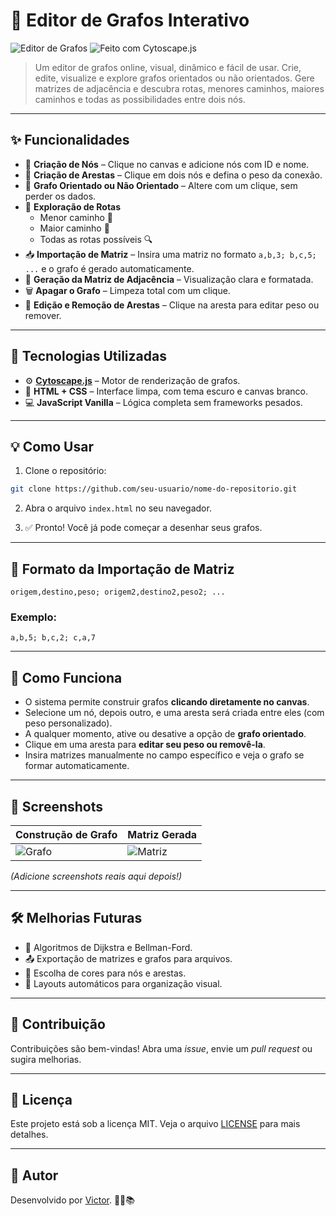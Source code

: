 
# 🚀 Editor de Grafos Interativo

![Editor de Grafos](https://img.shields.io/badge/status-Em%20Desenvolvimento-blue) ![Feito com Cytoscape.js](https://img.shields.io/badge/feito%20com-Cytoscape.js-orange)

> Um editor de grafos online, visual, dinâmico e fácil de usar. Crie, edite, visualize e explore grafos orientados ou não orientados. Gere matrizes de adjacência e descubra rotas, menores caminhos, maiores caminhos e todas as possibilidades entre dois nós.

---

## ✨ Funcionalidades

- 🎨 **Criação de Nós** – Clique no canvas e adicione nós com ID e nome.
- 🔗 **Criação de Arestas** – Clique em dois nós e defina o peso da conexão.
- 🔄 **Grafo Orientado ou Não Orientado** – Altere com um clique, sem perder os dados.
- 🏹 **Exploração de Rotas**
  - Menor caminho 🔽
  - Maior caminho 🔼
  - Todas as rotas possíveis 🔍
- 📥 **Importação de Matriz** – Insira uma matriz no formato `a,b,3; b,c,5; ...` e o grafo é gerado automaticamente.
- 📑 **Geração da Matriz de Adjacência** – Visualização clara e formatada.
- 🗑️ **Apagar o Grafo** – Limpeza total com um clique.
- 🎯 **Edição e Remoção de Arestas** – Clique na aresta para editar peso ou remover.

---

## 🔧 Tecnologias Utilizadas

- ⚙️ **[Cytoscape.js](https://js.cytoscape.org/)** – Motor de renderização de grafos.
- 🎨 **HTML + CSS** – Interface limpa, com tema escuro e canvas branco.
- 💻 **JavaScript Vanilla** – Lógica completa sem frameworks pesados.

---

## 💡 Como Usar

1. Clone o repositório:

```bash
git clone https://github.com/seu-usuario/nome-do-repositorio.git
```

2. Abra o arquivo `index.html` no seu navegador.

3. ✅ Pronto! Você já pode começar a desenhar seus grafos.

---

## 🔢 Formato da Importação de Matriz

```plaintext
origem,destino,peso; origem2,destino2,peso2; ...
```

### Exemplo:

```plaintext
a,b,5; b,c,2; c,a,7
```

---

## 🧠 Como Funciona

- O sistema permite construir grafos **clicando diretamente no canvas**.
- Selecione um nó, depois outro, e uma aresta será criada entre eles (com peso personalizado).
- A qualquer momento, ative ou desative a opção de **grafo orientado**.
- Clique em uma aresta para **editar seu peso ou removê-la**.
- Insira matrizes manualmente no campo específico e veja o grafo se formar automaticamente.

---

## 🎯 Screenshots

| Construção de Grafo | Matriz Gerada |
|---------------------|----------------|
| ![Grafo](PHOTO01.png) | ![Matriz](https://via.placeholder.com/400x200) |

*(Adicione screenshots reais aqui depois!)*

---

## 🛠️ Melhorias Futuras

- 🧠 Algoritmos de Dijkstra e Bellman-Ford.
- 📤 Exportação de matrizes e grafos para arquivos.
- 🎨 Escolha de cores para nós e arestas.
- 🔄 Layouts automáticos para organização visual.

---

## 🤝 Contribuição

Contribuições são bem-vindas! Abra uma *issue*, envie um *pull request* ou sugira melhorias.

---

## 📄 Licença

Este projeto está sob a licença MIT. Veja o arquivo [LICENSE](./LICENSE) para mais detalhes.

---

## 🚀 Autor

Desenvolvido por [Victor](https://github.com/seu-usuario). 👩‍💻📚
